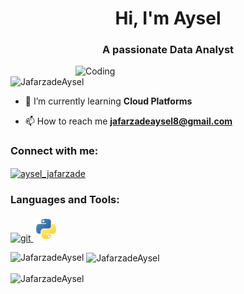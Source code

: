 <h1 align="center">Hi, I'm Aysel</h1>
<h3 align="center">A passionate Data Analyst</h3>
<img align="right" alt="Coding" width="400" src="https://cdn.dribbble.com/users/1364029/screenshots/16093268/media/68e82a7fb4904614a9066d6b540c14b2.gif">
<p align="left"> <img src="https://komarev.com/ghpvc/?username=JafarzadeAysel&label=Profile%20views&color=0e75b6&style=flat" alt="JafarzadeAysel" /> </p>

- 🌱 I’m currently learning **Cloud Platforms**

- 📫 How to reach me **jafarzadeaysel8@gmail.com**

<h3 align="left">Connect with me:</h3>
<p align="left">
<a href="https://linkedin.com/in/jafarzadeaysel/" target="blank"><img align="center" src="https://i.pinimg.com/originals/fc/71/63/fc71635c7f1b09ed30413f59bb749582.gif" alt="aysel_jafarzade" height="30" width="40" /></a>
</p>

<h3 align="left">Languages and Tools:</h3>
<p align="left">
  <a href="https://git-scm.com/" target="_blank" rel="noreferrer">
    <img src="https://www.vectorlogo.zone/logos/git-scm/git-scm-icon.svg" alt="git" width="40" height="40"/>
  </a>
  <a href="https://www.python.org" target="_blank" rel="noreferrer">
    <img src="https://raw.githubusercontent.com/devicons/devicon/master/icons/python/python-original.svg" alt="python" width="40" height="40"/>
  </a>
</p>


<p><img align="left" src="https://github-readme-stats.vercel.app/api/top-langs?username=JafarzadeAysel&show_icons=true&locale=en&layout=compact" alt="JafarzadeAysel" /></p>

<p>&nbsp;<img align="center" src="https://github-readme-stats.vercel.app/api?username=JafarzadeAysel&show_icons=true&locale=en" alt="JafarzadeAysel" /></p>

<p><img align="center" src="https://github-readme-streak-stats.herokuapp.com/?user=JafarzadeAysel&" alt="JafarzadeAysel" /></p>
